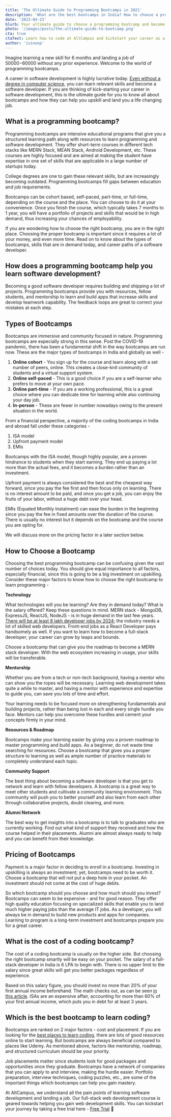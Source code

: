 ```yaml
---
title: 'The Ultimate Guide to Programming Bootcamps in 2021'
description: 'What are the best bootcamps in India? How to choose a programming bootcamp? Know how to become a software developer in this post.'
date: '2023-04-23'
blurb: Your ultimate guide to choose a programming bootcamp and become a software developer.
photo: '/images/posts/the-ultimate-guide-to-bootcamp.png'
cta: true
ctaText: Learn how to code at AltCampus and kickstart your career as a software developer 🚀
author: 'ivinoop'
---
```


Imagine learning a new skill for 6 months and landing a job of $50000-$60000 without any prior experience. Welcome to the world of programming bootcamps.

A career in software development is highly lucrative today. [Even without a degree in computer science](https://altcampus.com/posts/do-you-need-a-cs-degree-to-become-a-software-developer), you can learn relevant skills and become a software developer. If you are thinking of kick-starting your career in software development, this is the ultimate guide for you to know all about bootcamps and how they can help you upskill and land you a life changing job.

## What is a programming bootcamp?

Programming bootcamps are intensive educational programs that give you a structured learning path along with resources to learn programming and software development. They offer short-term courses in different tech stacks like MERN Stack, MEAN Stack, Android Development, etc. These courses are highly focused and are aimed at making the student have expertise in one set of skills that are applicable in a large number of startups today.

College degrees are one to gain these relevant skills, but are increasingly becoming outdated. Programming bootcamps fill gaps between education and job requirements.

Bootcamps can be cohort based, self-paced, part-time, or full-time, depending on the course and the place. You can choose to do it at your convenience. Once you finish the course, which typically takes 7 months to 1 year, you will have a portfolio of projects and skills that would be in high demand, thus increasing your chances of employability.

If you are wondering how to choose the right bootcamp, you are in the right place. Choosing the proper bootcamp is important since it requires a lot of your money, and even more time. Read on to know about the types of bootcamps, skills that are in demand today, and career paths of a software developer.

## How does a programming bootcamp help you learn software development?

Becoming a good software developer requires building and shipping a lot of projects. Programming bootcamps provide you with resources, fellow students, and mentorship to learn and build apps that increase skills and develop teamwork capability. The feedback loops are great to correct your mistakes at each step.

## Types of Bootcamps

Bootcamps are immersive and community focused in nature. Programming bootcamps are especially strong in this sense. Post the COVID-19 pandemic, there has been a fundamental shift in the way bootcamps are run now. These are the major types of bootcamps in India and globally as well -

1. **Online cohort** - You sign up for the course and learn along with a set number of peers, online. This creates a close-knit community of students and a virtual support system.
2. **Online self-paced** - This is a good choice if you are a self-learner who prefers to move at your own pace.
3. **Online part-time** - If you are a working professional, this is a great choice where you can dedicate time for learning while also continuing your day job.
4. **In-person** - These are fewer in number nowadays owing to the present situation in the world.

From a financial perspective, a majority of the coding bootcamps in India and abroad fall under these categories -

1. ISA model
2. Upfront payment model
3. EMIs

Bootcamps with the ISA model, though highly popular, are a proven hindrance to students when they start earning. They end up paying a lot more than the actual fees, and it becomes a burden rather than an investment.

Upfront payment is always considered the best and the cheapest way forward, since you pay the fee first and then focus only on learning. There is no interest amount to be paid, and once you get a job, you can enjoy the fruits of your labor, without a huge debt over your head.

EMIs (Equated Monthly Instalment) can ease the burden in the beginning since you pay the fee in fixed amounts over the duration of the course. There is usually no interest but it depends on the bootcamp and the course you are opting for.

We will discuss more on the pricing factor in a later section below.

## How to Choose a Bootcamp

Choosing the best programming bootcamp can be confusing given the vast number of choices today. You should give equal importance to all factors, especially financial, since this is going to be a big investment on upskilling. Consider these major factors to know how to choose the right bootcamp to learn programming -

**Technology**

What technologies will you be learning? Are they in demand today? What is the salary offered? Keep these questions in mind. MERN stack - MongoDB, ExpressJS, ReactJS, NodeJS - is in huge demand in the last few years. [There will be at least 8 lakh developer jobs by 2024](https://www.nationalskillsnetwork.in/5-reasons-to-launch-your-career-as-full-stack-developer-in-2021/); the industry needs a lot of skilled web developers. Front-end jobs as a React Developer pays handsomely as well. If you want to learn how to become a full-stack developer, your career can grow by leaps and bounds.

Choose a bootcamp that can give you the roadmap to become a MERN stack developer. With the web ecosystem increasing in usage, your skills will be transferable.

**Mentorship**

Whether you are from a tech or non-tech background, having a mentor who can show you the ropes will be necessary. Learning web development takes quite a while to master, and having a mentor with experience and expertise to guide you, can save you lots of time and effort.

Your learning needs to be focused more on strengthening fundamentals and building projects, rather than being lost in each and every single hurdle you face. Mentors can help you overcome these hurdles and cement your concepts firmly in your mind.

**Resources & Roadmap**

Bootcamps make your learning easier by giving you a proven roadmap to master programming and build apps. As a beginner, do not waste time searching for resources. Choose a bootcamp that gives you a proper structure to learning as well as ample number of practice materials to completely understand each topic.

**Community Support**

The best thing about becoming a software developer is that you get to network and learn with fellow developers. A bootcamp is a great way to meet other students and cultivate a community learning environment. This community will push you to better yourself and also learn from each other through collaborative projects, doubt clearing, and more.

**Alumni Network**

The best way to get insights into a bootcamp is to talk to graduates who are currently working. Find out what kind of support they received and how the course helped in their placements. Alumni are almost always ready to help and you can benefit from their knowledge.

## Pricing of Bootcamps

Payment is a major factor in deciding to enroll in a bootcamp. Investing in upskilling is always an investment; yet, bootcamps need to be worth it. Choose a bootcamp that will not put a deep hole in your pocket. An investment should not come at the cost of huge debts.

So which bootcamp should you choose and how much should you invest? Bootcamps can seem to be expensive - and for good reason. They offer high quality education focusing on specialized skills that enable you to land much higher paying jobs than the average IT jobs. As a developer, you will always be in demand to build new products and apps for companies. Learning to program is a long-term investment and bootcamps prepare you for a great career.

## What is the cost of a coding bootcamp?

The cost of a coding bootcamp is usually on the higher side. But choosing the right bootcamp smartly will be easy on your pocket. The salary of a full-stack developer in India is 6 LPA to begin with. There is no upper limit to the salary since great skills will get you better packages regardless of experience.

Based on this salary figure, you should invest no more than 20% of your first annual income beforehand. The math checks out, as can be seen [in this article](https://altcampus.com/posts/why-are-bootcamps-so-expensive). ISAs are an expensive affair, accounting for more than 60% of your first annual income, which puts you in debt for at least 3 years.

## Which is the best bootcamp to learn coding?

Bootcamps are ranked on 2 major factors - cost and placement. If you are looking for the [best places to learn coding](https://altcampus.com/posts/what-are-the-best-places-to-learn-coding), there are lots of good resources online to start learning. But bootcamps are always beneficial compared to places like Udemy. As mentioned above, factors like mentorship, roadmap, and structured curriculum should be your priority.

Job placements matter since students look for good packages and opportunities once they graduate. Bootcamps have a network of companies that you can apply to and interview, making the hurdle easier. Portfolio preparation, interview techniques, coding puzzles, etc., are some of the important things which bootcamps can help you gain mastery.

At AltCampus, we understand all the pain points of learning software development and landing a job. Our full-stack web development course is geared towards helping you gain web development skills. You can kickstart your journey by taking a free trial here - [Free Trial](https://try.altcampus.com/) 🚀
